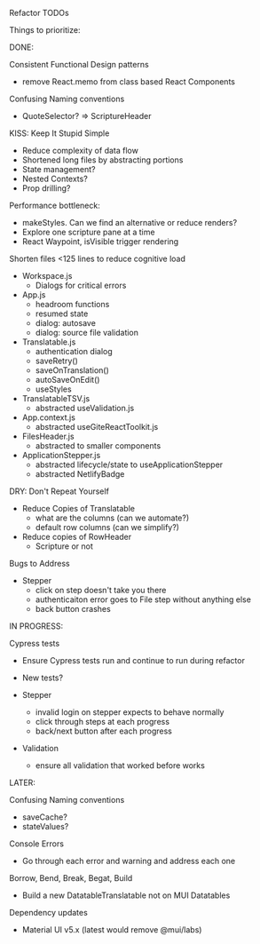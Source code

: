 Refactor TODOs

Things to prioritize:

DONE:

Consistent Functional Design patterns
- remove React.memo from class based React Components

Confusing Naming conventions
- QuoteSelector? => ScriptureHeader

KISS: Keep It Stupid Simple
- Reduce complexity of data flow
- Shortened long files by abstracting portions
- State management?
- Nested Contexts?
- Prop drilling?

Performance bottleneck:
- makeStyles. Can we find an alternative or reduce renders?
- Explore one scripture pane at a time
- React Waypoint, isVisible trigger rendering

Shorten files <125 lines to reduce cognitive load
- Workspace.js
  - Dialogs for critical errors
- App.js
  - headroom functions
  - resumed state
  - dialog: autosave
  - dialog: source file validation
- Translatable.js
  - authentication dialog
  - saveRetry()
  - saveOnTranslation()
  - autoSaveOnEdit()
  - useStyles
- TranslatableTSV.js
  - abstracted useValidation.js
- App.context.js
  - abstracted useGiteReactToolkit.js
- FilesHeader.js
  - abstracted to smaller components
- ApplicationStepper.js
  - abstracted lifecycle/state to useApplicationStepper
  - abstracted NetlifyBadge

DRY: Don't Repeat Yourself
- Reduce Copies of Translatable
  - what are the columns (can we automate?)
  - default row columns (can we simplify?)
- Reduce copies of RowHeader
  - Scripture or not

Bugs to Address
- Stepper
  - click on step doesn't take you there
  - authenticaiton error goes to File step without anything else
  - back button crashes

IN PROGRESS:

Cypress tests
- Ensure Cypress tests run and continue to run during refactor
- New tests?
- Stepper
  - invalid login on stepper expects to behave normally
  - click through steps at each progress
  - back/next button after each progress

- Validation
  - ensure all validation that worked before works

LATER:

Confusing Naming conventions
- saveCache?
- stateValues?

Console Errors
- Go through each error and warning and address each one

Borrow, Bend, Break, Begat, Build
- Build a new DatatableTranslatable not on MUI Datatables

Dependency updates
- Material UI v5.x (latest would remove @mui/labs)